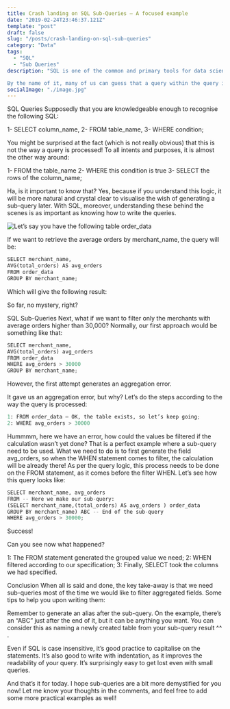 ```yaml
---
title: Crash landing on SQL Sub-Queries – A focused example
date: "2019-02-24T23:46:37.121Z"
template: "post"
draft: false
slug: "/posts/crash-landing-on-sql-sub-queries"
category: "Data"
tags:
  - "SQL"
  - "Sub Queries"
description: "SQL is one of the common and primary tools for data scientists to communicate with relational databases.  SQL, the abbreviation for Structured Query Language, is used to perform tasks such as creating, reading, updating, and deleting tables in a database. It has the reputation of being simple and easy to use. 

By the name of it, many of us can guess that a query within the query is a sub-query. Yes, this is correct. But not everything is a walk in the park with it, and one of the biggest challenges for newbies is to understand the use of sub-queries."
socialImage: "./image.jpg"
---
```


SQL Queries
Supposedly that you are knowledgeable enough to recognise the following  SQL:

1- SELECT column_name,
2- FROM table_name,
3- WHERE condition;

You might be surprised at the fact (which is not really obvious) that this is not the way a query is processed! To all intents and purposes, it is almost the other way around:

1- FROM the table_name
2- WHERE this condition is true
3- SELECT the rows of the column_name;

Ha, is it important to know that? Yes, because if you understand this logic, it will be more natural and crystal clear to visualise the wish of generating a sub-query later. With SQL, moreover,  understanding these behind the scenes is as important as knowing how to write the queries.

![Let’s say you have the following table order_data](/table1.jpg)

If we want to retrieve the average orders by merchant_name, the query will be:

```python
SELECT merchant_name,
AVG(total_orders) AS avg_orders
FROM order_data
GROUP BY merchant_name;
```

Which will give the following result:

So far, no mystery, right?

SQL Sub-Queries
Next, what if we want to filter only the merchants with average orders higher than 30,000? Normally, our first approach would be something like that:

 
```python
SELECT merchant_name,
AVG(total_orders) avg_orders
FROM order_data
WHERE avg_orders > 30000
GROUP BY merchant_name;
```

However, the first attempt generates an aggregation error.



It gave us an aggregation error, but why? Let’s do the steps according to the way the query is processed:
```python
1: FROM order_data — OK, the table exists, so let’s keep going;
2: WHERE avg_orders > 30000 
```

Hummmm, here we have an error, how could the values be filtered if the calculation wasn’t yet done?
That is a perfect example where a sub-query need to be used. What we need to do is to first generate the field avg_orders, so when the WHEN statement comes to filter, the calculation will be already there! As per the query logic, this process needs to be done on the FROM statement, as it comes before the filter WHEN. Let’s see how this query looks like:

```python
SELECT merchant_name, avg_orders
FROM -- Here we make our sub-query:
(SELECT merchant_name,(total_orders) AS avg_orders ) order_data
GROUP BY merchant_name) ABC -- End of the sub-query
WHERE avg_orders > 30000;
```

 

Success!

 

Can you see now what happened?

1: The FROM statement generated the grouped value we need;
2: WHEN filtered according to our specification;
3: Finally, SELECT took the columns we had specified.
 

Conclusion
When all is said and done, the key take-away is that we need sub-queries most of the time we would like to filter aggregated fields. Some tips to help you upon writing them:

Remember to generate an alias after the sub-query. On the example, there’s an “ABC” just after the end of it, but it can be anything you want. You can consider this as naming a newly created table from your sub-query result ^^ .

Even if SQL is case insensitive, it’s good practice to capitalise on the statements. It’s also good to write with indentation, as it improves the readability of your query. It’s surprisingly easy to get lost even with small queries.

And that’s it for today. I hope sub-queries are a bit more demystified for you now! Let me know your thoughts in the comments, and feel free to add some more practical examples as well!

